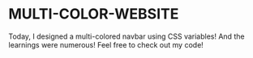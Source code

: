# MULTI-COLOR-WEBSITE
Today, I designed a multi-colored navbar using CSS variables! 
And the learnings were numerous!
Feel free to check out my code!
